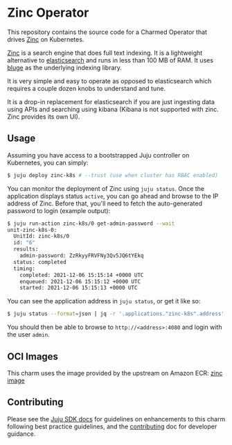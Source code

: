 # Zinc Operator

This repository contains the source code for a Charmed Operator that drives [Zinc] on Kubernetes.

[Zinc] is a search engine that does full text indexing. It is a lightweight alternative to
[elasticsearch] and runs in less than 100 MB of RAM. It uses [bluge] as the underlying indexing
library.

It is very simple and easy to operate as opposed to elasticsearch which requires a couple dozen
knobs to understand and tune.

It is a drop-in replacement for elasticsearch if you are just ingesting data using APIs and
searching using kibana (Kibana is not supported with zinc. Zinc provides its own UI).

## Usage

Assuming you have access to a bootstrapped Juju controller on Kubernetes, you can simply:

```bash
$ juju deploy zinc-k8s # --trust (use when cluster has RBAC enabled)
```

You can monitor the deployment of Zinc using `juju status`. Once the application displays status
`active`, you can go ahead and browse to the IP address of Zinc. Before that, you'll need to fetch
the auto-generated password to login (example output):

```bash
$ juju run-action zinc-k8s/0 get-admin-password --wait
unit-zinc-k8s-0:
  UnitId: zinc-k8s/0
  id: "6"
  results:
    admin-password: ZzRkyyFRVFNy3Qv5JQ6tYEkq
  status: completed
  timing:
    completed: 2021-12-06 15:15:14 +0000 UTC
    enqueued: 2021-12-06 15:15:12 +0000 UTC
    started: 2021-12-06 15:15:13 +0000 UTC
```

You can see the application address in `juju status`, or get it like so:

```bash
$ juju status --format=json | jq -r '.applications."zinc-k8s".address'
```

You should then be able to browse to `http://<address>:4080` and login with the user `admin`.

## OCI Images

This charm uses the image provided by the upstream on Amazon ECR: [zinc image]

## Contributing

Please see the [Juju SDK docs](https://juju.is/docs/sdk) for guidelines
on enhancements to this charm following best practice guidelines, and the
[contributing] doc for developer guidance.

[zinc]: https://github.com/prabhatsharma/zinc
[bluge]: https://github.com/blugelabs/bluge
[elasticsearch]: https://www.elastic.co/
[zinc image]: https://gallery.ecr.aws/m5j1b6u0/zinc
[contributing]: https://github.com/jnsgruk/zinc-k8s-operator/blob/main/CONTRIBUTING.md

